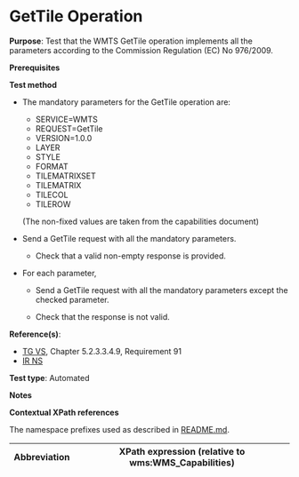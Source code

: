 # GetTile Operation

**Purpose**: Test that the WMTS GetTile operation implements all the parameters according to the Commission Regulation (EC) No 976/2009.

**Prerequisites**

**Test method**

* The mandatory parameters for the GetTile operation are:
    * SERVICE=WMTS
    * REQUEST=GetTile
    * VERSION=1.0.0
    * LAYER
    * STYLE
    * FORMAT
    * TILEMATRIXSET
    * TILEMATRIX
    * TILECOL
    * TILEROW

    (The non-fixed values are taken from the capabilities document)

* Send a GetTile request with all the mandatory parameters.
  
  * Check that a valid non-empty response is provided. 

* For each parameter,

  * Send a GetTile request with all the mandatory parameters except the checked parameter.

  * Check that the response is not valid.

**Reference(s)**:
* [TG VS](./README.md#ref_TG_VS), Chapter 5.2.3.3.4.9, Requirement 91
* [IR NS](./README.md#ref_IR_NS)

**Test type**: Automated

**Notes**

**Contextual XPath references**

The namespace prefixes used as described in [README.md](./README.md#namespaces).

Abbreviation                                               |  XPath expression (relative to wms:WMS_Capabilities)
---------------------------------------------------------- | -------------------------------------------------------------------------